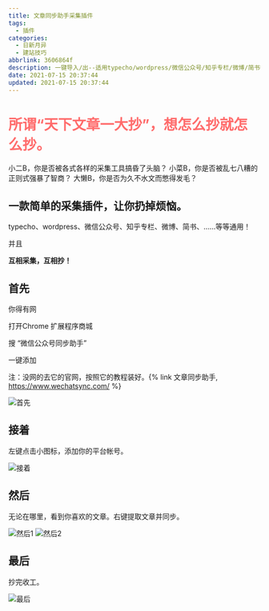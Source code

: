 ```yaml
---
title: 文章同步助手采集插件
tags:
  - 插件
categories:
  - 日新月异
  - 建站技巧
abbrlink: 3606864f
description: 一键导入/出--适用typecho/wordpress/微信公众号/知乎专栏/微博/简书等各种平台
date: 2021-07-15 20:37:44
updated: 2021-07-15 20:37:44
---
```

# <div style="color:#ff6c6c;">所谓“天下文章一大抄”，想怎么抄就怎么抄。</div>

小二B，你是否被各式各样的采集工具搞昏了头脑？
小菜B，你是否被乱七八糟的正则式强暴了智商？
大懒B，你是否为久不水文而憋得发毛？

## 一款简单的采集插件，让你扔掉烦恼。

typecho、wordpress、微信公众号、知乎专栏、微博、简书、……等等通用！

并且

 **互相采集，互相抄！** 

## 首先

你得有网

打开Chrome 扩展程序商城

搜 “微信公众号同步助手”

一键添加

注：没网的去它的官网，按照它的教程装好。{% link 文章同步助手, https://www.wechatsync.com/ %}

 ![首先](https://cdn.jsdelivr.net/npm/wayne-img@latest/blog/imgs/688307059.png) 

## 接着

左键点击小图标，添加你的平台帐号。

 ![接着](https://cdn.jsdelivr.net/npm/wayne-img@latest/blog/imgs/790895509.png) 

## 然后

无论在哪里，看到你喜欢的文章。右键提取文章并同步。

 ![然后1](https://cdn.jsdelivr.net/npm/wayne-img@latest/blog/imgs/211025.png) 
 ![然后2](https://cdn.jsdelivr.net/npm/wayne-img@latest/blog/imgs/2617159269.png) 

## 最后

抄完收工。

 ![最后](https://cdn.jsdelivr.net/npm/wayne-img@latest/blog/imgs/1255273737.png) 
